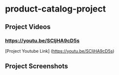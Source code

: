 # product-catalog-project

## Project Videos
### https://youtu.be/SCljHA9cD5s
[Project Youtube Link] (https://youtu.be/SCljHA9cD5s)

## Project Screenshots
